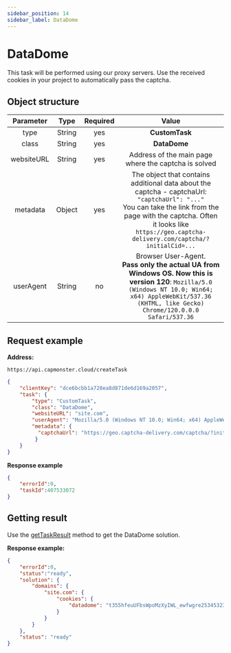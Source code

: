 ```yaml
---
sidebar_position: 14
sidebar_label: DataDome
---
```


# DataDome

This task will be performed using our proxy servers. Use the received cookies in your project to automatically pass the captcha.

## **Object structure**

|**Parameter**|**Type**|**Required**|**Value**|
| :-: | :-: | :-: | :-: | 
|type|String|yes|**CustomTask**|
|class|String|yes|**DataDome**|
|websiteURL|String|yes|Address of the main page where the captcha is solved|
|metadata|Object|yes|The object that contains additional data about the captcha - captchaUrl: `"captchaUrl": "..."` <br /> You can take the link from the page with the captcha. Often it looks like `https://geo.captcha-delivery.com/captcha/?initialCid=...`|
|userAgent|String|no|Browser User-Agent.<br /> **Pass only the actual UA from Windows OS. Now this is version 120**: `Mozilla/5.0 (Windows NT 10.0; Win64; x64) AppleWebKit/537.36 (KHTML, like Gecko) Chrome/120.0.0.0 Safari/537.36`|

## **Request example**

**Address:** 
```http
https://api.capmonster.cloud/createTask
```

```json
{
    "clientKey": "dce6bcbb1a728ea8d871de6d169a2057",
    "task": {
        "type": "CustomTask",
		"class": "DataDome",
        "websiteURL": "site.com",
        "userAgent": "Mozilla/5.0 (Windows NT 10.0; Win64; x64) AppleWebKit/537.36 (KHTML, like Gecko) Chrome/120.0.0.0 Safari/537.36",
        "metadata": {
		  "captchaUrl": "https://geo.captcha-delivery.com/captcha/?initialCid=12434324"
		 }
    }
}
```

**Response example**

```json
{
    "errorId":0,
    "taskId":407533072
}
```

## **Getting result**
Use the [getTaskResult](../api/methods/get-task-result) method to get the DataDome solution.

**Response example:**

```json
{
    "errorId":0,
    "status":"ready",
    "solution": {
        "domains": {
            "site.com": {
                "cookies": {
                    "datadome": "t355hfeuUFbsWpoMzXyIWL_ewfwgre25345323rwgregeFEkG5iju9esKVfWMzuLAjcfCIJUIHU7332At1l~HY78g782hidwfeO4K2ZP_CFHYUFEgygfiYGfGYEUfgyefWrXG6_3sy; Max-Age=31536000; Domain=.site.com; Path=/; Secure; SameSite=Lax"
                }
            }
        }
    },
    "status": "ready"
}
```